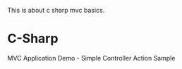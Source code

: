 This is about c sharp mvc basics.

# C-Sharp
MVC Application Demo - Simple Controller Action Sample

